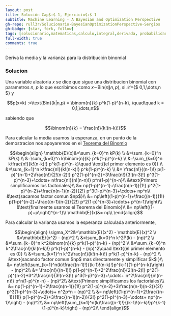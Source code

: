 ```yaml
---
layout: post
title: Solución Cap$:$ 1, Ejercicio$:$ 1
subtitle: Machine Learning - A Bayesian and Optimization Perspective  | Sergios Theodoridis  | 2nd Edición | Ingles
gh-repo: rull3r/Solucionario-BayesianOptimizationPerspective-Sergios
gh-badge: [star, fork, follow]
tags: [solucionario,matematicas,calculo,integral,derivada, probabilidad, bayes,media,varianza,distribucion,binomial,uniforme]
full-width: true
comments: true
---
```


<div class="box-note">
	Deriva la media y la varianza para la distribución binomial
</div>

### Solucion

Una variable aleatoria $x$ se dice que sigue una distribucion binomial con parametros $n$, $p$ lo que escribimos como $x\sim$Bin($x\|n,p$), si $\mathcal{X}=$\{$ 0,1,\dots,n $\} y

$$p(x=k) :=\text{Bin}(k|n,p) = \binom{n}{k} p^k(1-p)^{n-k}, \quad\quad k = 0,1,\dots,n$$

sabiendo que 

$$\binom{n}{k} = \frac{n!}{k!(n-k)!}$$

Para calcular la media usamos la esperanza, en un punto de la demostracion nos apoyaremos en el [Teorema del Binomio](https://es.wikipedia.org/wiki/Teorema_del_binomio)

$$\begin{align}
\mathbb{E}(x)&=\sum_{k=0}^n kP(k) \\
&=\sum_{k=0}^n kP(k) \\
&=\sum_{k=0}^n k\binom{n}{k} p^k(1-p)^{n-k} \\
&=\sum_{k=0}^n k\frac{n!}{k!(n-k)!} p^k(1-p)^{n-k}\quad \text{(el primer elemento es 0)} \\ 
&=\sum_{k=1}^n k\frac{n!}{k!(n-k)!} p^k(1-p)^{n-k} \\
&= \frac{n!}{(n-1)!} p(1-p)^{n-1}+2\frac{n!}{2!(n-2)!} p^2(1-p)^{n-2}+3\frac{n!}{3!(n-3)!} p^3(1-p)^{n-3}+\cdots+ n\frac{n!}{n!(n-n)!} p^n(1-p)^{n-n}\\
&\text{Primero simplificamos los factoriales}\\
&= np(1-p)^{n-1}+\frac{n(n-1)}{1!} p^2(1-p)^{n-2}+\frac{n(n-1)(n-2)}{2!} p^3(1-p)^{n-3}+\cdots+ np^n\\
&\text{sacamos factor comun $np$}\\
&= np\left((1-p)^{n-1}+\frac{(n-1)}{1!} p(1-p)^{n-2}+\frac{(n-1)(n-2)}{2!} p^2(1-p)^{n-3}+\cdots+ p^{n-1}\right)\\
&\text{finalmente usamos el Teorema del Binomio}\\
&= np\left((1-p)+p\right)^{n-1}\\
\mathbb{E}(x)&= np\\
\end{align}$$

Para calcular la varianza usamos la esperanza calculada anteriormente,

$$\begin{align}
\sigma_X^2&=\mathbb{E}(x^2) - \mathbb{E}(x)^2 \\
&=\mathbb{E}(x^2) - (np)^2 \\
&=\sum_{k=0}^n k^2P(k) - (np)^2 \\
&=\sum_{k=0}^n k^2\binom{n}{k} p^k(1-p)^{n-k} - (np)^2 \\
&=\sum_{k=0}^n k^2\frac{n!}{k!(n-k)!} p^k(1-p)^{n-k} - (np)^2\quad \text{(el primer elemento es 0)} \\ 
&=\sum_{k=1}^n k^2\frac{n!}{k!(n-k)!} p^k(1-p)^{n-k} - (np)^2 \\
&\text{sacando factor comun $np$ mas directamente y simplificar $k$ }\\
&= np\left(\sum_{k=1}^n(k)\frac{(n-1)!}{(k-1)!(n-k)!}p^{k-1}(1-p)^{n-k}\right) - (np)^2\\
&= \frac{n!}{(n-1)!} p(1-p)^{n-1}+2^2\frac{n!}{2!(n-2)!} p^2(1-p)^{n-2}+3^2\frac{n!}{3!(n-3)!} p^3(1-p)^{n-3}+\cdots+ n^2\frac{n!}{n!(n-n)!} p^n(1-p)^{n-n} - (np)^2\\
&\text{Primero simplificamos los factoriales}\\
&= np(1-p)^{n-1}+2\frac{n(n-1)}{1!} p^2(1-p)^{n-2}+3\frac{n(n-1)(n-2)}{2!} p^3(1-p)^{n-3}+\cdots+ n^2p^n  - (np)^2 \\
&= np\left((1-p)^{n-1}+2\frac{(n-1)}{1!} p(1-p)^{n-2}+3\frac{(n-1)(n-2)}{2!} p^2(1-p)^{n-3}+\cdots+ np^{n-1}\right) - (np)^2\\
&= np\left(\sum_{k=1}^n(k)\frac{(n-1)!}{(k-1)!(n-k)!}p^{k-1}(1-p)^{n-k}\right) - (np)^2\\
\end{align}$$